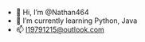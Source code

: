 - 👋 Hi, I’m @Nathan464
- 🌱 I’m currently learning Python, Java
- 📫 l19791215@outlook.com

<!---
Nathan464/Nathan464 is a ✨ special ✨ repository because its `README.md` (this file) appears on your GitHub profile.
You can click the Preview link to take a look at your changes.
--->
